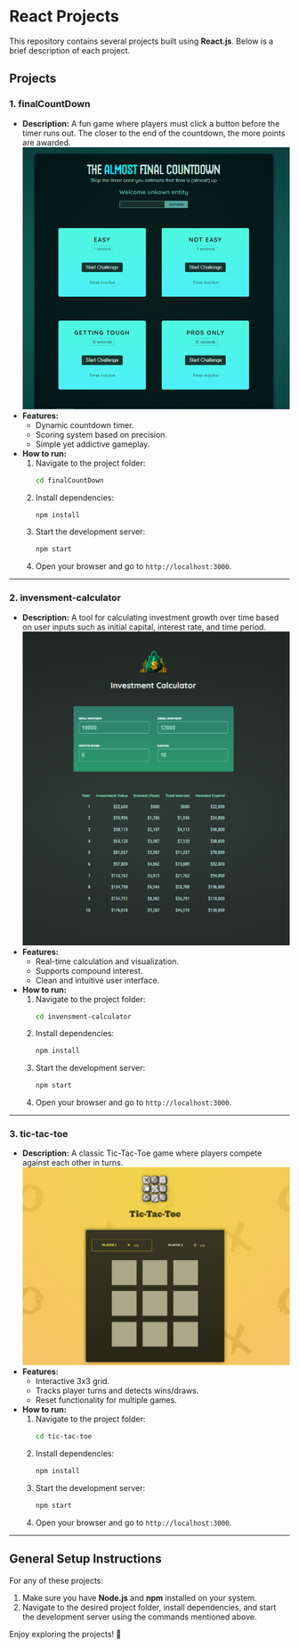 # React Projects

This repository contains several projects built using **React.js**. Below is a brief description of each project.

## Projects

### 1. **finalCountDown**

- **Description:** A fun game where players must click a button before the timer runs out. The closer to the end of the countdown, the more points are awarded.
  ![AppInterface](image3.PNG)
- **Features:**
  - Dynamic countdown timer.
  - Scoring system based on precision.
  - Simple yet addictive gameplay.
- **How to run:**
  1.  Navigate to the project folder:
      ```bash
      cd finalCountDown
      ```
  2.  Install dependencies:
      ```bash
      npm install
      ```
  3.  Start the development server:
      ```bash
      npm start
      ```
  4.  Open your browser and go to `http://localhost:3000`.

---

### 2. **invensment-calculator**

- **Description:** A tool for calculating investment growth over time based on user inputs such as initial capital, interest rate, and time period.
  ![AppInterface](image2.PNG)
- **Features:**
  - Real-time calculation and visualization.
  - Supports compound interest.
  - Clean and intuitive user interface.
- **How to run:**
  1.  Navigate to the project folder:
      ```bash
      cd invensment-calculator
      ```
  2.  Install dependencies:
      ```bash
      npm install
      ```
  3.  Start the development server:
      ```bash
      npm start
      ```
  4.  Open your browser and go to `http://localhost:3000`.

---

### 3. **tic-tac-toe**

- **Description:** A classic Tic-Tac-Toe game where players compete against each other in turns.
  ![AppInterface](image1.PNG)
- **Features:**
  - Interactive 3x3 grid.
  - Tracks player turns and detects wins/draws.
  - Reset functionality for multiple games.
- **How to run:**
  1.  Navigate to the project folder:
      ```bash
      cd tic-tac-toe
      ```
  2.  Install dependencies:
      ```bash
      npm install
      ```
  3.  Start the development server:
      ```bash
      npm start
      ```
  4.  Open your browser and go to `http://localhost:3000`.

---

## General Setup Instructions

For any of these projects:

1. Make sure you have **Node.js** and **npm** installed on your system.
2. Navigate to the desired project folder, install dependencies, and start the development server using the commands mentioned above.

Enjoy exploring the projects! 🎉
